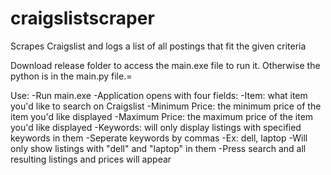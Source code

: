 # craigslistscraper
Scrapes Craigslist and logs a list of all postings that fit the given criteria

Download release folder to access the main.exe file to run it. Otherwise the python is in the main.py file.=


Use:
-Run main.exe
-Application opens with four fields:
  -Item: what item you'd like to search on Craigslist
  -Minimum Price: the minimum price of the item you'd like displayed
  -Maximum Price: the maximum price of the item you'd like displayed
  -Keywords: will only display listings with specified keywords in them
    -Seperate keywords by commas
    -Ex: dell, laptop
      -Will only show listings with "dell" and "laptop" in them
  -Press search and all resulting listings and prices will appear